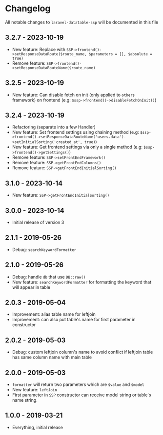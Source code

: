 # Changelog

All notable changes to `laravel-datatable-ssp` will be documented in this file

## 3.2.7 - 2023-10-19
- New feature: Replace with `SSP->frontend()->setResponseDataRoute($route_name, $parameters = [], $absolute = true)`
- Remove feature: `SSP->frontend()->setResponseDataRouteName($route_name)`

## 3.2.5 - 2023-10-19
- New feature: Can disable fetch on init (only applied to `others` framework) on frontend (e.g: `$ssp->frontend()->disableFetchOnInit()`)

## 3.2.4 - 2023-10-19
- Refactoring (separate into a few Handler)
- New feature: Set frontend settings using chaining method (e.g: `$ssp->frontend()->setResponseDataRouteName('users.data')->setInitialSorting('created_at', true)`)
- New feature: Get frontend settings via only a single method (e.g: `$ssp->frontend()->getSettings()`)
- Remove feature: `SSP->setFrontEndFramework()`
- Remove feature: `SSP->getFrontEndColumns()`
- Remove feature: `SSP->getFrontEndInitialSorting()`

## 3.1.0 - 2023-10-14
- New feature: `SSP->getFrontEndInitialSorting()`

## 3.0.0 - 2023-10-14
- Initial release of version 3

## 2.1.1 - 2019-05-26
- Debug: `searchKeywordFormatter`

## 2.1.0 - 2019-05-26
- Debug: handle `db` that use `DB::raw()`
- New feature: `searchKeywordFormatter` for formatting the keyword that will appear in table 

## 2.0.3 - 2019-05-04
- Improvement: alias table name for leftjoin
- Improvement: can also put table's name for first parameter in constructor

## 2.0.2 - 2019-05-03
- Debug: custom leftjoin column's name to avoid conflict if leftjoin table has same column name with main table 

## 2.0.0 - 2019-05-03
- `formatter` will return two parameters which are `$value` and `$model`
- New feature: `leftJoin`
- First parameter in `SSP` constructor can receive model string or table's name string.

## 1.0.0 - 2019-03-21
- Everything, initial release
